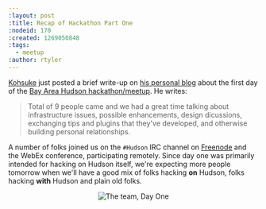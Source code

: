 ```yaml
---
:layout: post
:title: Recap of Hackathon Part One
:nodeid: 170
:created: 1269050848
:tags:
  - meetup
:author: rtyler
---
```


<a id="aptureLink_pnjVAv8djU" href="http://twitter.com/kohsukekawa">Kohsuke</a> just posted a brief write-up on [his personal blog](http://weblogs.java.net/blog/kohsuke/archive/2010/03/19/hudson-hackathon-day-1) about the first day of the [Bay Area Hudson hackathon/meetup](http://wiki.hudson-ci.org/display/HUDSON/Hudson+Bay+Area+Hackathon+2.0). He writes:

> Total of 9 people came and we had a great time talking about infrastructure issues, possible enhancements, design dicussions, exchanging tips and plugins that they've developed, and otherwise building personal relationships.

A number of folks joined us on the `#Hudson` IRC channel on <a id="aptureLink_GzNHS5pDZN" href="http://freenode.net/">Freenode</a> and the WebEx conference, participating remotely. Since day one was primarily intended for hacking on Hudson itself, we're expecting more people tomorrow when we'll have a good mix of folks hacking **on** Hudson, folks hacking **with** Hudson and plain old folks.

<center><img src="http://agentdero.cachefly.net/continuousblog/HackathonDay1.jpeg" alt="The team, Day One"/></center>
